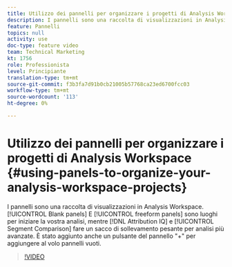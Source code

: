 ```yaml
---
title: Utilizzo dei pannelli per organizzare i progetti di Analysis Workspace
description: I pannelli sono una raccolta di visualizzazioni in Analysis Workspace. I pannelli vuoti e i pannelli a forma libera sono luoghi per avviare l’analisi, mentre Attribution IQ e Segment Comparison (Confronto fra segmenti) sollevano molti problemi per analisi più avanzate. È stato aggiunto anche un pulsante del pannello "+" per aggiungere al volo pannelli vuoti.
feature: Pannelli
topics: null
activity: use
doc-type: feature video
team: Technical Marketing
kt: 1756
role: Professionista
level: Principiante
translation-type: tm+mt
source-git-commit: f3b3fa7d91b0cb21005b57768ca23ed6700fcc03
workflow-type: tm+mt
source-wordcount: '113'
ht-degree: 0%

---
```



# Utilizzo dei pannelli per organizzare i progetti di Analysis Workspace {#using-panels-to-organize-your-analysis-workspace-projects}

I pannelli sono una raccolta di visualizzazioni in Analysis Workspace. [!UICONTROL Blank panels] E  [!UICONTROL freeform panels] sono luoghi per iniziare la vostra analisi, mentre  [!DNL Attribution IQ] e  [!UICONTROL Segment Comparison] fare un sacco di sollevamento pesante per analisi più avanzate. È stato aggiunto anche un pulsante del pannello &quot;+&quot; per aggiungere al volo pannelli vuoti.

>[!VIDEO](https://video.tv.adobe.com/v/23388/?quality=12)
